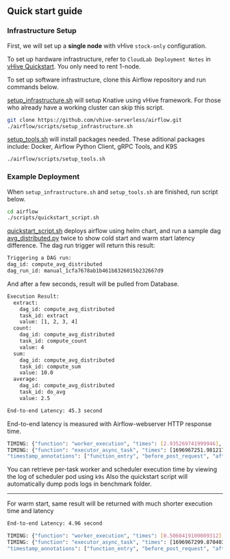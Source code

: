 ## Quick start guide

### Infrastructure Setup
First, we will set up a **single node** with vHive `stock-only` configuration.

To set up hardware infrastructure, refer to `CloudLab Deployment Notes` in
[vHive Quickstart](https://github.com/vhive-serverless/vHive/blob/main/docs/quickstart_guide.md#3-cloudlab-deployment-notes). You only need to rent 1-node.

To set up software infrastructure, clone this Airflow repository and run commands below. 

[setup_infrastructure.sh](../scripts/setup_infrastructure.sh) will setup Knative using vHive framework. For those who already have a working cluster can skip this script.

```bash
git clone https://github.com/vhive-serverless/airflow.git
./airflow/scripts/setup_infrastructure.sh
```

[setup_tools.sh](../scripts/setup_tools.sh) will install packages needed.
These aditional packages include: Docker, Airflow Python Client, gRPC Tools, and K9S

```bash
./airflow/scripts/setup_tools.sh
```

### Example Deployment

When `setup_infrastructure.sh` and `setup_tools.sh` are finished, run script below.

```bash
cd airflow
./scripts/quickstart_script.sh
```

[quickstart_script.sh](../scripts/quickstart_script.sh) deploys airflow using helm chart, and run a sample dag [avg_distributed.py](../workflows/image/airflow-dags/avg_distributed.py) twice to show cold start and warm start latency difference. The dag run trigger will return this result:

```bash
Triggering a DAG run:
dag_id: compute_avg_distributed
dag_run_id: manual_1cfa7678ab1b461b8326015b232667d9
```

And after a few seconds, result will be pulled from Database. 
```bash
Execution Result:
  extract:
    dag_id: compute_avg_distributed
    task_id: extract
    value: [1, 2, 3, 4]
  count:
    dag_id: compute_avg_distributed
    task_id: compute_count
    value: 4
  sum:
    dag_id: compute_avg_distributed
    task_id: compute_sum
    value: 10.0
  average:
    dag_id: compute_avg_distributed
    task_id: do_avg
    value: 2.5

End-to-end Latency: 45.3 second
```

End-to-end latency is measured with Airflow-webserver HTTP response time. 


```bash
TIMING: {"function": "worker_execution", "times": [2.935269741999946], ...
TIMING: {"function": "executor_async_task", "times": [1696967251.981217, 1696967251.981461, 1696967261.053331, 1696967261.054357],
"timestamp_annotations": ["function_entry", "before_post_request", "after_post_request", "function_exit"], ...
```

You can retrieve per-task worker and scheduler execution time by viewing the log of scheduler pod using `k9s`
Also the quickstart script will automatically dump pods logs in benchmark folder.

---
For warm start, same result will be returned with much shorter execution time and latency

```bash
End-to-end Latency: 4.96 second
```

```bash
TIMING: {"function": "worker_execution", "times": [0.5060419100009312], ...
TIMING: {"function": "executor_async_task", "times": [1696967299.870403, 1696967299.8705447, 1696967300.411216, 1696967300.412098],
"timestamp_annotations": ["function_entry", "before_post_request", "after_post_request", "function_exit"], ...
